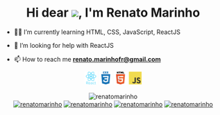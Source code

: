 <h1 align="center">Hi dear <img src="https://raw.githubusercontent.com/kaueMarques/kaueMarques/master/hi.gif" width="30px">, I'm Renato Marinho</h1>


- 👨‍💻 I’m currently learning HTML, CSS, JavaScript, ReactJS

- 🤔 I’m looking for help with ReactJS

- 📫 How to reach me **renato.marinhofr@gmail.com**

<p align="center">
<img src="https://raw.githubusercontent.com/devicons/devicon/master/icons/react/react-original-wordmark.svg" alt="react" width="30" height="30"/>
<img src="https://raw.githubusercontent.com/devicons/devicon/master/icons/css3/css3-plain-wordmark.svg" alt="css3"  width="30" height="30"/>
<img src="https://raw.githubusercontent.com/devicons/devicon/master/icons/html5/html5-original-wordmark.svg" alt="html5"  width="30" height="30"/>
<img src="https://raw.githubusercontent.com/devicons/devicon/master/icons/javascript/javascript-original.svg" alt="javascript" width="30" height="30"/>
</p>
  

<p align="center">
<img align="center" src="https://github-readme-stats.vercel.app/api?username=renatomarinhofr&show_icons=true" alt="renatomarinho"/><br/>
<a href="https://twitter.com/RenatoM23892889" target="blank"><img align="center" src="https://cdn.jsdelivr.net/npm/simple-icons@3.0.1/icons/twitter.svg" alt="renatomarinho" height="20" width="20" /></a>
<a href="https://www.linkedin.com/in/renato-marinho-499900172/" target="blank"><img align="center" src="https://cdn.jsdelivr.net/npm/simple-icons@3.0.1/icons/linkedin.svg" alt="renatomarinho" height="20" width="20" /></a>
<a href="https://www.facebook.com/renato.marinho.940/" target="blank"><img align="center" src="https://cdn.jsdelivr.net/npm/simple-icons@3.0.1/icons/facebook.svg" alt="renatomarinho" height="20" width="20" /></a>
<a href="https://www.instagram.com/renato.marinhofr/" target="blank"><img align="center" src="https://cdn.jsdelivr.net/npm/simple-icons@3.0.1/icons/instagram.svg" alt="renatomarinho" height="20" width="20" /></a>
</p>
